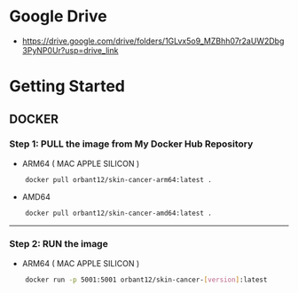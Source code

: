 # Google Drive
- https://drive.google.com/drive/folders/1GLvx5o9_MZBhh07r2aUW2Dbg3PyNP0Ur?usp=drive_link


# Getting Started

## DOCKER

### Step 1: PULL the image from My Docker Hub Repository

- ARM64 ( MAC APPLE SILICON )

```bash
    docker pull orbant12/skin-cancer-arm64:latest .
```

- AMD64

```bash
    docker pull orbant12/skin-cancer-amd64:latest .
```

---

### Step 2: RUN the image

- ARM64 ( MAC APPLE SILICON )

```bash
    docker run -p 5001:5001 orbant12/skin-cancer-[version]:latest
```

